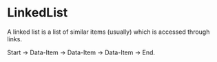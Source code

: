 # LinkedList

A linked list is a list of similar items (usually) which is accessed through links.

Start -> Data-Item -> Data-Item -> Data-Item -> End.
